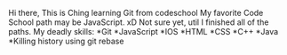 Hi there, This is Ching learning Git from codeschool
My favorite Code School path may be JavaScript. xD Not sure yet, util I finished all of the paths.
My deadly skills:
*Git
*JavaScript
*IOS
*HTML
*CSS
*C++
*Java
*Killing history using git rebase
